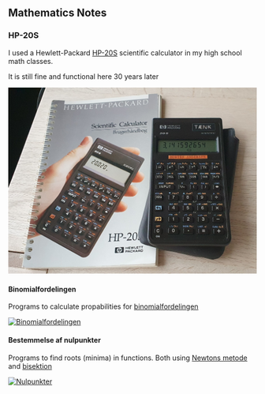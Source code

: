 ## Mathematics Notes

### HP-20S

I used a Hewlett-Packard [HP-20S](https://en.wikipedia.org/wiki/HP-20S) scientific calculator in my high school math classes.

It is still fine and functional here 30 years later

![HP-20S](HP-20S.jpg "HP-20S")

#### Binomialfordelingen

Programs to calculate propabilities for [binomialfordelingen](https://da.wikipedia.org/wiki/Binomialfordelingen)

[![Binomialfordelingen](./HP-20S-binomial.png "Thesis Defense")](./HP-20S-binomial.pdf)

#### Bestemmelse af nulpunkter

Programs to find roots (minima) in functions. Both using [Newtons metode](https://da.wikipedia.org/wiki/Newtons_metode) and [bisektion](https://da.wikipedia.org/wiki/Bisektion)

[![Nulpunkter](./HP-20S-nulpunkter.png "Thesis Defense")](./HP-20S-nulpunkter.pdf)
